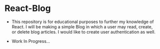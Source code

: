 # React-Blog

- This repository is for educational purposes to further my knowledge of React. I will be making a simple Blog in which a user may read, create, or delete blog articles. I would like to create user authentication as well.

- Work In Progress...
